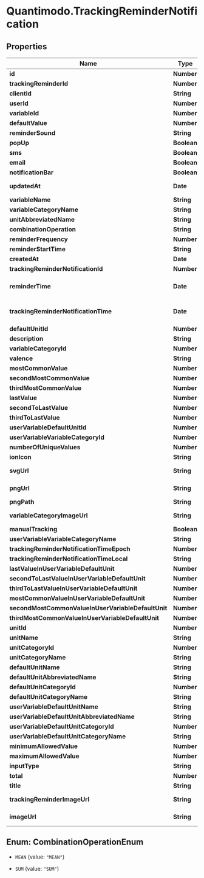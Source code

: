 # Quantimodo.TrackingReminderNotification

## Properties
Name | Type | Description | Notes
------------ | ------------- | ------------- | -------------
**id** | **Number** | id for the specific PENDING tracking remidner | 
**trackingReminderId** | **Number** | id for the repeating tracking remidner | [optional] 
**clientId** | **String** | clientId | [optional] 
**userId** | **Number** | ID of User | [optional] 
**variableId** | **Number** | Id for the variable to be tracked | [optional] 
**defaultValue** | **Number** | Default value to use for the measurement when tracking | [optional] 
**reminderSound** | **String** | String identifier for the sound to accompany the reminder | [optional] 
**popUp** | **Boolean** | True if the reminders should appear as a popup notification | [optional] 
**sms** | **Boolean** | True if the reminders should be delivered via SMS | [optional] 
**email** | **Boolean** | True if the reminders should be delivered via email | [optional] 
**notificationBar** | **Boolean** | True if the reminders should appear in the notification bar | [optional] 
**updatedAt** | **Date** | When the record in the database was last updated. Use UTC ISO 8601 &#x60;YYYY-MM-DDThh:mm:ss&#x60;  datetime format. Time zone should be UTC and not local. | [optional] 
**variableName** | **String** | Name of the variable to be used when sending measurements | [optional] 
**variableCategoryName** | **String** | Name of the variable category to be used when sending measurements | [optional] 
**unitAbbreviatedName** | **String** | Abbreviated name of the unit to be used when sending measurements | [optional] 
**combinationOperation** | **String** | The way multiple measurements are aggregated over time | [optional] 
**reminderFrequency** | **Number** | How often user should be reminded in seconds. Example: 86400 | [optional] 
**reminderStartTime** | **String** | Earliest time of day at which reminders should appear in UTC HH:MM:SS format | [optional] 
**createdAt** | **Date** | Example: 2017-07-29 20:49:54 | [optional] 
**trackingReminderNotificationId** | **Number** | Example: 5072482 | [optional] 
**reminderTime** | **Date** | UTC ISO 8601 &#x60;YYYY-MM-DDThh:mm:ss&#x60; timestamp for the specific time the variable should be tracked in UTC.  This will be used for the measurement startTime if the track endpoint is used. | [optional] 
**trackingReminderNotificationTime** | **Date** | UTC ISO 8601 &#x60;YYYY-MM-DDThh:mm:ss&#x60; timestamp for the specific time the variable should be tracked in UTC.  This will be used for the measurement startTime if the track endpoint is used. | [optional] 
**defaultUnitId** | **Number** | Example: 10 | [optional] 
**description** | **String** | Example: positive | [optional] 
**variableCategoryId** | **Number** | Example: 1 | [optional] 
**valence** | **String** | Example: positive | [optional] 
**mostCommonValue** | **Number** | Example: 3 | [optional] 
**secondMostCommonValue** | **Number** | Example: 4 | [optional] 
**thirdMostCommonValue** | **Number** | Example: 2 | [optional] 
**lastValue** | **Number** | Example: 3 | [optional] 
**secondToLastValue** | **Number** | Example: 1 | [optional] 
**thirdToLastValue** | **Number** | Example: 2 | [optional] 
**userVariableDefaultUnitId** | **Number** | Example: 10 | [optional] 
**userVariableVariableCategoryId** | **Number** | Example: 1 | [optional] 
**numberOfUniqueValues** | **Number** | Example: 5 | [optional] 
**ionIcon** | **String** | Example: ion-happy-outline | [optional] 
**svgUrl** | **String** | Example: https://app.quantimo.do/ionic/Modo/www/img/variable_categories/emotions.svg | [optional] 
**pngUrl** | **String** | Example: https://app.quantimo.do/ionic/Modo/www/img/variable_categories/emotions.png | [optional] 
**pngPath** | **String** | Example: img/variable_categories/emotions.png | [optional] 
**variableCategoryImageUrl** | **String** | Example: https://maxcdn.icons8.com/Color/PNG/96/Cinema/theatre_mask-96.png | [optional] 
**manualTracking** | **Boolean** | Example: 1 | [optional] 
**userVariableVariableCategoryName** | **String** | Example: Emotions | [optional] 
**trackingReminderNotificationTimeEpoch** | **Number** | Example: 1501534124 | [optional] 
**trackingReminderNotificationTimeLocal** | **String** | Example: 15:48:44 | [optional] 
**lastValueInUserVariableDefaultUnit** | **Number** | Example: 3 | [optional] 
**secondToLastValueInUserVariableDefaultUnit** | **Number** | Example: 1 | [optional] 
**thirdToLastValueInUserVariableDefaultUnit** | **Number** | Example: 2 | [optional] 
**mostCommonValueInUserVariableDefaultUnit** | **Number** | Example: 3 | [optional] 
**secondMostCommonValueInUserVariableDefaultUnit** | **Number** | Example: 4 | [optional] 
**thirdMostCommonValueInUserVariableDefaultUnit** | **Number** | Example: 2 | [optional] 
**unitId** | **Number** | Example: 10 | [optional] 
**unitName** | **String** | Example: 1 to 5 Rating | [optional] 
**unitCategoryId** | **Number** | Example: 5 | [optional] 
**unitCategoryName** | **String** | Example: Rating | [optional] 
**defaultUnitName** | **String** | Example: 1 to 5 Rating | [optional] 
**defaultUnitAbbreviatedName** | **String** | Example: /5 | [optional] 
**defaultUnitCategoryId** | **Number** | Example: 5 | [optional] 
**defaultUnitCategoryName** | **String** | Example: Rating | [optional] 
**userVariableDefaultUnitName** | **String** | Example: 1 to 5 Rating | [optional] 
**userVariableDefaultUnitAbbreviatedName** | **String** | Example: /5 | [optional] 
**userVariableDefaultUnitCategoryId** | **Number** | Example: 5 | [optional] 
**userVariableDefaultUnitCategoryName** | **String** | Example: Rating | [optional] 
**minimumAllowedValue** | **Number** | Example: 1 | [optional] 
**maximumAllowedValue** | **Number** | Example: 5 | [optional] 
**inputType** | **String** | Example: happiestFaceIsFive | [optional] 
**total** | **Number** | Example: 3 | [optional] 
**title** | **String** | Example: Rate Overall Mood | [optional] 
**trackingReminderImageUrl** | **String** | Example: https://rximage.nlm.nih.gov/image/images/gallery/original/55111-0129-60_RXNAVIMAGE10_B051D81E.jpg | [optional] 
**imageUrl** | **String** | Example: https://rximage.nlm.nih.gov/image/images/gallery/original/55111-0129-60_RXNAVIMAGE10_B051D81E.jpg | [optional] 


<a name="CombinationOperationEnum"></a>
## Enum: CombinationOperationEnum


* `MEAN` (value: `"MEAN"`)

* `SUM` (value: `"SUM"`)




